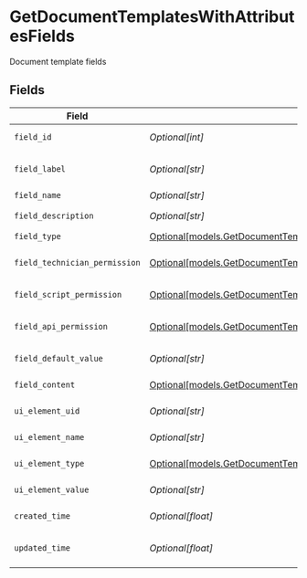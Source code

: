 # GetDocumentTemplatesWithAttributesFields

Document template fields


## Fields

| Field                                                                                                                                                    | Type                                                                                                                                                     | Required                                                                                                                                                 | Description                                                                                                                                              |
| -------------------------------------------------------------------------------------------------------------------------------------------------------- | -------------------------------------------------------------------------------------------------------------------------------------------------------- | -------------------------------------------------------------------------------------------------------------------------------------------------------- | -------------------------------------------------------------------------------------------------------------------------------------------------------- |
| `field_id`                                                                                                                                               | *Optional[int]*                                                                                                                                          | :heavy_minus_sign:                                                                                                                                       | Field identifier                                                                                                                                         |
| `field_label`                                                                                                                                            | *Optional[str]*                                                                                                                                          | :heavy_minus_sign:                                                                                                                                       | Field or UI element name                                                                                                                                 |
| `field_name`                                                                                                                                             | *Optional[str]*                                                                                                                                          | :heavy_minus_sign:                                                                                                                                       | Field name                                                                                                                                               |
| `field_description`                                                                                                                                      | *Optional[str]*                                                                                                                                          | :heavy_minus_sign:                                                                                                                                       | Field description                                                                                                                                        |
| `field_type`                                                                                                                                             | [Optional[models.GetDocumentTemplatesWithAttributesFieldType]](../models/getdocumenttemplateswithattributesfieldtype.md)                                 | :heavy_minus_sign:                                                                                                                                       | Field type                                                                                                                                               |
| `field_technician_permission`                                                                                                                            | [Optional[models.GetDocumentTemplatesWithAttributesFieldTechnicianPermission]](../models/getdocumenttemplateswithattributesfieldtechnicianpermission.md) | :heavy_minus_sign:                                                                                                                                       | Field technician permission                                                                                                                              |
| `field_script_permission`                                                                                                                                | [Optional[models.GetDocumentTemplatesWithAttributesFieldScriptPermission]](../models/getdocumenttemplateswithattributesfieldscriptpermission.md)         | :heavy_minus_sign:                                                                                                                                       | Field script permission                                                                                                                                  |
| `field_api_permission`                                                                                                                                   | [Optional[models.GetDocumentTemplatesWithAttributesFieldAPIPermission]](../models/getdocumenttemplateswithattributesfieldapipermission.md)               | :heavy_minus_sign:                                                                                                                                       | Field public API permission                                                                                                                              |
| `field_default_value`                                                                                                                                    | *Optional[str]*                                                                                                                                          | :heavy_minus_sign:                                                                                                                                       | Default value                                                                                                                                            |
| `field_content`                                                                                                                                          | [Optional[models.GetDocumentTemplatesWithAttributesFieldContent]](../models/getdocumenttemplateswithattributesfieldcontent.md)                           | :heavy_minus_sign:                                                                                                                                       | Field content                                                                                                                                            |
| `ui_element_uid`                                                                                                                                         | *Optional[str]*                                                                                                                                          | :heavy_minus_sign:                                                                                                                                       | UI element identifier                                                                                                                                    |
| `ui_element_name`                                                                                                                                        | *Optional[str]*                                                                                                                                          | :heavy_minus_sign:                                                                                                                                       | UI element name                                                                                                                                          |
| `ui_element_type`                                                                                                                                        | [Optional[models.GetDocumentTemplatesWithAttributesUIElementType]](../models/getdocumenttemplateswithattributesuielementtype.md)                         | :heavy_minus_sign:                                                                                                                                       | UI element type                                                                                                                                          |
| `ui_element_value`                                                                                                                                       | *Optional[str]*                                                                                                                                          | :heavy_minus_sign:                                                                                                                                       | UI element value                                                                                                                                         |
| `created_time`                                                                                                                                           | *Optional[float]*                                                                                                                                        | :heavy_minus_sign:                                                                                                                                       | Creation time                                                                                                                                            |
| `updated_time`                                                                                                                                           | *Optional[float]*                                                                                                                                        | :heavy_minus_sign:                                                                                                                                       | Last updated time                                                                                                                                        |